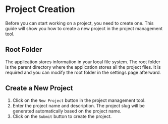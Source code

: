 # Project Creation

Before you can start working on a project, you need to create one. This guide will show you how to create a new project in the project management tool.

## Root Folder

The application stores information in your local file system. The root folder is the parent directory where the application stores all the project files. It is required and you can modify the root folder in the settings page afterward.

## Create a New Project

1. Click on the `New Project` button in the project management tool.
2. Enter the project name and description. The project slug will be generated automatically based on the project name.
3. Click on the `Submit` button to create the project.
